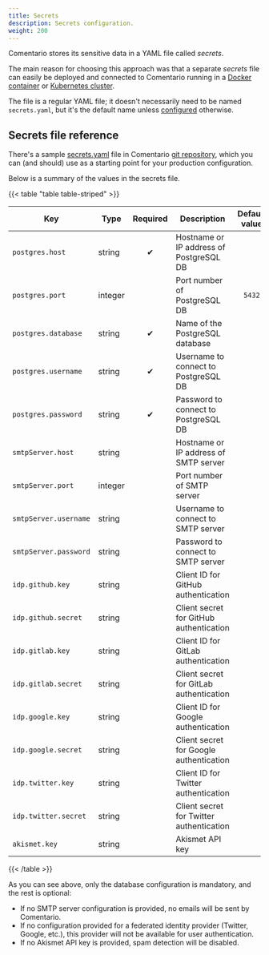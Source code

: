 ```yaml
---
title: Secrets
description: Secrets configuration.
weight: 200
---
```


Comentario stores its sensitive data in a YAML file called *secrets*.

<!--more-->

The main reason for choosing this approach was that a separate *secrets* file can easily be deployed and connected to Comentario running in a [Docker container](/getting-started/installation/docker-image) or [Kubernetes cluster](/getting-started/installation/helm-chart).

The file is a regular YAML file; it doesn't necessarily need to be named `secrets.yaml`, but it's the default name unless [configured](server) otherwise.

## Secrets file reference

There's a sample [secrets.yaml](https://gitlab.com/comentario/comentario/-/blob/master/k8s/secrets.yaml) file in Comentario [git repository](/about/source-code), which you can (and should) use as a starting point for your production configuration.

Below is a summary of the values in the secrets file.

{{< table "table table-striped" >}}

| Key                   | Type    | Required | Description                              | Default value |
|-----------------------|---------|:--------:|------------------------------------------|:-------------:|
| `postgres.host`       | string  |    ✔     | Hostname or IP address of PostgreSQL DB  |               |
| `postgres.port`       | integer |          | Port number of PostgreSQL DB             |    `5432`     |
| `postgres.database`   | string  |    ✔     | Name of the PostgreSQL database          |               |
| `postgres.username`   | string  |    ✔     | Username to connect to PostgreSQL DB     |               |
| `postgres.password`   | string  |    ✔     | Password to connect to PostgreSQL DB     |               |
| `smtpServer.host`     | string  |          | Hostname or IP address of SMTP server    |               |
| `smtpServer.port`     | integer |          | Port number of SMTP server               |               |
| `smtpServer.username` | string  |          | Username to connect to SMTP server       |               |
| `smtpServer.password` | string  |          | Password to connect to SMTP server       |               |
| `idp.github.key`      | string  |          | Client ID for GitHub authentication      |               |
| `idp.github.secret`   | string  |          | Client secret for GitHub authentication  |               |
| `idp.gitlab.key`      | string  |          | Client ID for GitLab authentication      |               |
| `idp.gitlab.secret`   | string  |          | Client secret for GitLab authentication  |               |
| `idp.google.key`      | string  |          | Client ID for Google authentication      |               |
| `idp.google.secret`   | string  |          | Client secret for Google authentication  |               |
| `idp.twitter.key`     | string  |          | Client ID for Twitter authentication     |               |
| `idp.twitter.secret`  | string  |          | Client secret for Twitter authentication |               |
| `akismet.key`         | string  |          | Akismet API key                          |               |
{{< /table >}}

As you can see above, only the database configuration is mandatory, and the rest is optional:

* If no SMTP server configuration is provided, no emails will be sent by Comentario.
* If no configuration provided for a federated identity provider (Twitter, Google, etc.), this provider will not be available for user authentication.
* If no Akismet API key is provided, spam detection will be disabled.
